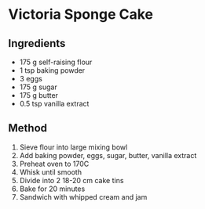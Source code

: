 # Victoria Sponge Cake

## Ingredients
* 175 g self-raising flour
* 1 tsp baking powder
* 3 eggs
* 175 g sugar
* 175 g butter
* 0.5 tsp vanilla extract

## Method
1. Sieve flour into large mixing bowl
2. Add baking powder, eggs, sugar, butter, vanilla extract
3. Preheat oven to 170C
3. Whisk until smooth
4. Divide into 2 18-20 cm cake tins
5. Bake for 20 minutes
6. Sandwich with whipped cream and jam

